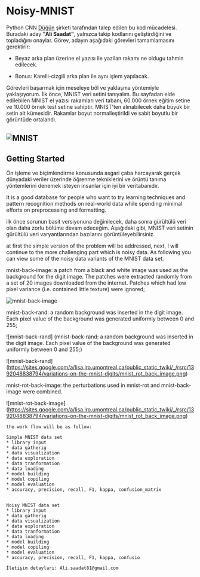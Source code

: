 # Noisy-MNIST
Python CNN
[Düğün](https://dugun.com/) şirketi tarafından talep edilen bu kod mücadelesi. Buradaki aday __"Ali Saadat"__, yalnızca takip kodlarını geliştirdiğini ve topladığını onaylar. Görev, adayın aşağıdaki görevleri tamamlamasını gerektirir:


* Beyaz arka plan üzerine el yazısı ile yazilan rakamı ne oldugu tahmin edilecek.

* Bonus: Karelli-cizgili arka plan ile aynı işlem yapılacak.

Görevleri başarmak için meseleye böl ve yaklaşma yöntemiyle yaklaşıyorum. İlk önce, MNIST veri setini tanıyalım. Bu sayfadan elde edilebilen MNIST el yazısı rakamları veri tabanı, 60.000 örnek eğitim setine ve 10.000 örnek test setine sahiptir. MNIST'ten alınabilecek daha büyük bir setin alt kümesidir. Rakamlar boyut normalleştirildi ve sabit boyutlu bir görüntüde ortalandı.

![MNIST](https://3qeqpr26caki16dnhd19sv6by6v-wpengine.netdna-ssl.com/wp-content/uploads/2019/02/Plot-of-a-Subset-of-Images-from-the-MNIST-Dataset.png)
---
## Getting Started
Ön işleme ve biçimlendirme konusunda asgari çaba harcayarak gerçek dünyadaki veriler üzerinde öğrenme tekniklerini ve örüntü tanıma yöntemlerini denemek isteyen insanlar için iyi bir veritabanıdır.

It is a good database for people who want to try learning techniques and pattern recognition methods on real-world data while spending minimal efforts on preprocessing and formatting.


ilk önce sorunun basit versiyonuna değinilecek, daha sonra gürültülü veri olan daha zorlu bölüme devam edeceğim. Aşağıdaki gibi, MNIST veri setinin gürültülü veri varyantlarından bazılarını görüntüleyebilirsiniz.

at first the simple version of the problem will be addressed, next, I will continue to the more challenging part which is noisy data. As following you can view some of the noisy data variants of the MNIST data set. 


mnist-back-image: a patch from a black and white image was used as the background for the digit image. The patches were extracted randomly from a set of 20 images downloaded from the internet. Patches which had low pixel variance (i.e. contained little texture) were ignored;

![mnist-back-image](https://sites.google.com/a/lisa.iro.umontreal.ca/public_static_twiki/_/rsrc/1392048832517/variations-on-the-mnist-digits/mnist_back_image.png)

mnist-back-rand: a random background was inserted in the digit image. Each pixel value of the background was generated uniformly between 0 and 255;

![mnist-back-rand] (mnist-back-rand: a random background was inserted in the digit image. Each pixel value of the background was generated uniformly between 0 and 255;)

![mnist-back-rand] (https://sites.google.com/a/lisa.iro.umontreal.ca/public_static_twiki/_/rsrc/1392048838794/variations-on-the-mnist-digits/mnist_rot_back_image.png)

mnist-rot-back-image: the perturbations used in mnist-rot and mnist-back-image were combined.

![mnist-rot-back-image] (https://sites.google.com/a/lisa.iro.umontreal.ca/public_static_twiki/_/rsrc/1392048838794/variations-on-the-mnist-digits/mnist_rot_back_image.png)

```
the work flow will be as follow:

Simple MNIST data set
* library input
* data gatherig
* data visualization
* data exploration
* data tranformation
* data loading
* model building
* model copiling
* model evaluation
* accuracy, precision, recall, F1, kappa, confusion_matrix


Noisy MNIST data set
* library input
* data gatherig
* data visualization
* data exploration
* data tranformation
* data loading
* model building
* model copiling
* model evaluation
* accuracy, precision, recall, F1, kappa, confusio

İletişim detayları: Ali.saadat81@gmail.com
